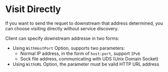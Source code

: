 # Visit Directly

If you want to send the requet to downstream that address determined, you can choose visiting directly without service discovery.

Client can specify downstream addresse in two forms:

- Using `WithHostPort` Option, supports two parameters:
  - Normal IP address, in the form of `host:port`, support `IPv6`
  - Sock file address, communicating with UDS (Unix Domain Socket) 
- Using `WithURL` Option, the parameter must be valid HTTP URL address